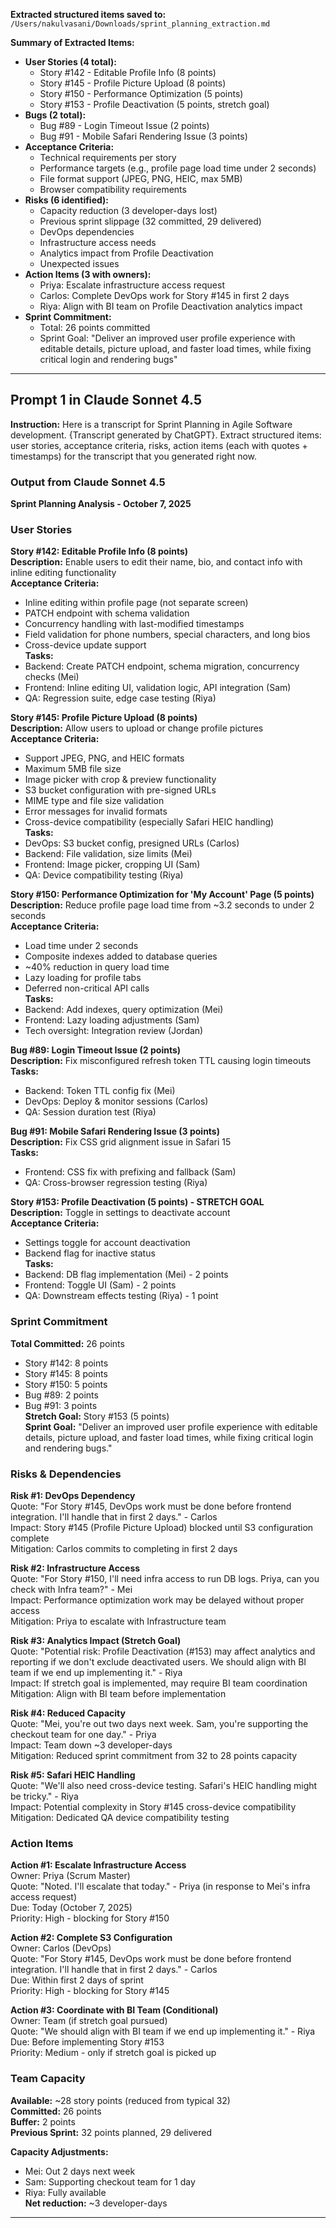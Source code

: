 
**Extracted structured items saved to:**  
`/Users/nakulvasani/Downloads/sprint_planning_extraction.md`

**Summary of Extracted Items:**
- **User Stories (4 total):**
  - Story #142 - Editable Profile Info (8 points)
  - Story #145 - Profile Picture Upload (8 points)
  - Story #150 - Performance Optimization (5 points)
  - Story #153 - Profile Deactivation (5 points, stretch goal)
- **Bugs (2 total):**
  - Bug #89 - Login Timeout Issue (2 points)
  - Bug #91 - Mobile Safari Rendering Issue (3 points)
- **Acceptance Criteria:**
  - Technical requirements per story
  - Performance targets (e.g., profile page load time under 2 seconds)
  - File format support (JPEG, PNG, HEIC, max 5MB)
  - Browser compatibility requirements
- **Risks (6 identified):**
  - Capacity reduction (3 developer-days lost)
  - Previous sprint slippage (32 committed, 29 delivered)
  - DevOps dependencies
  - Infrastructure access needs
  - Analytics impact from Profile Deactivation
  - Unexpected issues
- **Action Items (3 with owners):**
  - Priya: Escalate infrastructure access request
  - Carlos: Complete DevOps work for Story #145 in first 2 days
  - Riya: Align with BI team on Profile Deactivation analytics impact
- **Sprint Commitment:**
  - Total: 26 points committed
  - Sprint Goal: "Deliver an improved user profile experience with editable details, picture upload, and faster load times, while fixing critical login and rendering bugs"

---

## Prompt 1 in Claude Sonnet 4.5
**Instruction:** Here is a transcript for Sprint Planning in Agile Software development. {Transcript generated by ChatGPT}. Extract structured items: user stories, acceptance criteria, risks, action items (each with quotes + timestamps) for the transcript that you generated right now.

### Output from Claude Sonnet 4.5
**Sprint Planning Analysis - October 7, 2025**

### User Stories
**Story #142: Editable Profile Info (8 points)**  
**Description:** Enable users to edit their name, bio, and contact info with inline editing functionality  
**Acceptance Criteria:**
- Inline editing within profile page (not separate screen)
- PATCH endpoint with schema validation
- Concurrency handling with last-modified timestamps
- Field validation for phone numbers, special characters, and long bios
- Cross-device update support  
**Tasks:**
- Backend: Create PATCH endpoint, schema migration, concurrency checks (Mei)
- Frontend: Inline editing UI, validation logic, API integration (Sam)
- QA: Regression suite, edge case testing (Riya)

**Story #145: Profile Picture Upload (8 points)**  
**Description:** Allow users to upload or change profile pictures  
**Acceptance Criteria:**
- Support JPEG, PNG, and HEIC formats
- Maximum 5MB file size
- Image picker with crop & preview functionality
- S3 bucket configuration with pre-signed URLs
- MIME type and file size validation
- Error messages for invalid formats
- Cross-device compatibility (especially Safari HEIC handling)  
**Tasks:**
- DevOps: S3 bucket config, presigned URLs (Carlos)
- Backend: File validation, size limits (Mei)
- Frontend: Image picker, cropping UI (Sam)
- QA: Device compatibility testing (Riya)

**Story #150: Performance Optimization for 'My Account' Page (5 points)**  
**Description:** Reduce profile page load time from ~3.2 seconds to under 2 seconds  
**Acceptance Criteria:**
- Load time under 2 seconds
- Composite indexes added to database queries
- ~40% reduction in query load time
- Lazy loading for profile tabs
- Deferred non-critical API calls  
**Tasks:**
- Backend: Add indexes, query optimization (Mei)
- Frontend: Lazy loading adjustments (Sam)
- Tech oversight: Integration review (Jordan)

**Bug #89: Login Timeout Issue (2 points)**  
**Description:** Fix misconfigured refresh token TTL causing login timeouts  
**Tasks:**
- Backend: Token TTL config fix (Mei)
- DevOps: Deploy & monitor sessions (Carlos)
- QA: Session duration test (Riya)

**Bug #91: Mobile Safari Rendering Issue (3 points)**  
**Description:** Fix CSS grid alignment issue in Safari 15  
**Tasks:**
- Frontend: CSS fix with prefixing and fallback (Sam)
- QA: Cross-browser regression testing (Riya)

**Story #153: Profile Deactivation (5 points) - STRETCH GOAL**  
**Description:** Toggle in settings to deactivate account  
**Acceptance Criteria:**
- Settings toggle for account deactivation
- Backend flag for inactive status  
**Tasks:**
- Backend: DB flag implementation (Mei) - 2 points
- Frontend: Toggle UI (Sam) - 2 points
- QA: Downstream effects testing (Riya) - 1 point

### Sprint Commitment
**Total Committed:** 26 points  
- Story #142: 8 points  
- Story #145: 8 points  
- Story #150: 5 points  
- Bug #89: 2 points  
- Bug #91: 3 points  
**Stretch Goal:** Story #153 (5 points)  
**Sprint Goal:** "Deliver an improved user profile experience with editable details, picture upload, and faster load times, while fixing critical login and rendering bugs."

### Risks & Dependencies
**Risk #1: DevOps Dependency**  
Quote: "For Story #145, DevOps work must be done before frontend integration. I'll handle that in first 2 days." - Carlos  
Impact: Story #145 (Profile Picture Upload) blocked until S3 configuration complete  
Mitigation: Carlos commits to completing in first 2 days

**Risk #2: Infrastructure Access**  
Quote: "For Story #150, I'll need infra access to run DB logs. Priya, can you check with Infra team?" - Mei  
Impact: Performance optimization work may be delayed without proper access  
Mitigation: Priya to escalate with Infrastructure team

**Risk #3: Analytics Impact (Stretch Goal)**  
Quote: "Potential risk: Profile Deactivation (#153) may affect analytics and reporting if we don't exclude deactivated users. We should align with BI team if we end up implementing it." - Riya  
Impact: If stretch goal is implemented, may require BI team coordination  
Mitigation: Align with BI team before implementation

**Risk #4: Reduced Capacity**  
Quote: "Mei, you're out two days next week. Sam, you're supporting the checkout team for one day." - Priya  
Impact: Team down ~3 developer-days  
Mitigation: Reduced sprint commitment from 32 to 28 points capacity

**Risk #5: Safari HEIC Handling**  
Quote: "We'll also need cross-device testing. Safari's HEIC handling might be tricky." - Riya  
Impact: Potential complexity in Story #145 cross-device compatibility  
Mitigation: Dedicated QA device compatibility testing

### Action Items
**Action #1: Escalate Infrastructure Access**  
Owner: Priya (Scrum Master)  
Quote: "Noted. I'll escalate that today." - Priya (in response to Mei's infra access request)  
Due: Today (October 7, 2025)  
Priority: High - blocking for Story #150

**Action #2: Complete S3 Configuration**  
Owner: Carlos (DevOps)  
Quote: "For Story #145, DevOps work must be done before frontend integration. I'll handle that in first 2 days." - Carlos  
Due: Within first 2 days of sprint  
Priority: High - blocking for Story #145

**Action #3: Coordinate with BI Team (Conditional)**  
Owner: Team (if stretch goal pursued)  
Quote: "We should align with BI team if we end up implementing it." - Riya  
Due: Before implementing Story #153  
Priority: Medium - only if stretch goal is picked up

### Team Capacity
**Available:** ~28 story points (reduced from typical 32)  
**Committed:** 26 points  
**Buffer:** 2 points  
**Previous Sprint:** 32 points planned, 29 delivered

**Capacity Adjustments:**
- Mei: Out 2 days next week  
- Sam: Supporting checkout team for 1 day  
- Riya: Fully available  
**Net reduction:** ~3 developer-days

---
